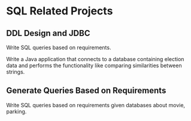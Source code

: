 # SQL Related Projects

## DDL Design and JDBC
Write SQL queries based on requirements.

Write a Java application that connects to a database containing election data and performs the functionality like comparing similarities between strings.

## Generate Queries Based on Requirements
Write SQL queries based on requirements given databases about movie, parking.

